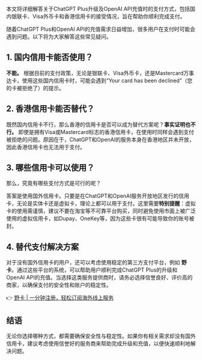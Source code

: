 本文将详细解答关于ChatGPT Plus升级及OpenAI API充值时的支付方式，包括国内银联卡、Visa外币卡和香港信用卡的接受情况，旨在帮助你顺利完成支付。

随着ChatGPT Plus和OpenAI API的充值需求日益增加，很多用户在支付时可能会遇到问题。以下将为大家解答这些常见疑问。

## 1. 国内信用卡能否使用？

**不能。** 根据目前的支付政策，无论是银联卡、Visa外币卡，还是Mastercard万事达卡，使用这些国内信用卡时，可能会遇到“Your card has been declined”（您的卡被拒绝了）的提示。

## 2. 香港信用卡能否替代？

既然国内信用卡不行，那么香港的信用卡是否可以成为替代方案呢？**事实证明也不行。** 即使是拥有Visa或Mastercard标志的香港信用卡，在使用时同样会遇到支付被拒绝的问题。原因在于，ChatGPT和OpenAI的服务本身在香港地区并未开放，因此香港信用卡也无法用于支付。

## 3. 哪些信用卡可以使用？

那么，究竟有哪些支付方式是可行的呢？

答案是使用国外信用卡。只要是在ChatGPT和OpenAI服务开放地区发行的信用卡，无论是实体卡还是虚拟卡，理论上都可以用于支付。这里需要**特别提醒**：虚拟卡的使用需谨慎，建议不要在淘宝等不可靠平台购买，同时避免使用市面上被广泛使用的虚拟信用卡，如Dupay、OneKey等，因为这些卡很有可能导致你的账号被封。

## 4. 替代支付解决方案

对于没有国外信用卡的用户，还可以考虑使用稳定的第三方支付平台，例如 **野卡**。通过这些平台的系统，可以帮助用户顺利完成ChatGPT Plus的升级和OpenAI API的充值。当选择这类服务提供商时，请务必选择信誉良好、评价高的商家，以确保支付的安全性和账户的稳定性。

👉 [野卡 | 一分钟注册，轻松订阅海外线上服务](https://bit.ly/bewildcard)

## 结语

无论你选择哪种方式，都需要确保安全性与稳定性。如果你有相关需求却没有国外信用卡，建议考虑使用信誉好的服务商来帮助完成升级和充值，以便快速顺利地解决问题。